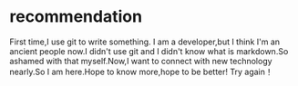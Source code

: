 # recommendation
First time,I use git to write something.
I am a developer,but I think I'm an ancient people now.I didn't use git and I didn't know what is markdown.So ashamed with that myself.Now,I want to connect with new technology nearly.So I am here.Hope to know more,hope to be better! 
Try again！
